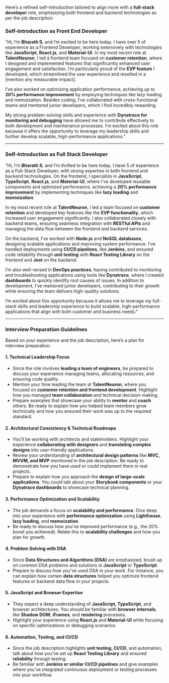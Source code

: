 Here’s a refined self-introduction tailored to align more with a **full-stack developer** role, emphasizing both frontend and backend technologies as per the job description:

### Self-Introduction as Front End Developer

“Hi, I’m **Bharath S**, and I’m excited to be here today. I have over 5 of experience as a Frontend Developer, working extensively with technologies like **JavaScript**, **React.js**, and **Material-UI**. In my most recent role at **TalentNeuron**, I led a frontend team focused on **customer retention**, where I designed and implemented features that significantly enhanced user engagement and satisfaction. I’m particularly proud of the **EVP feature** I developed, which streamlined the user experience and resulted in a [mention any measurable impact].

I’ve also worked on optimizing application performance, achieving up to **20% performance improvement** by employing techniques like lazy loading and memoization. Besides coding, I’ve collaborated with cross-functional teams and mentored junior developers, which I find incredibly rewarding.

My strong problem-solving skills and experience with **Dynatrace for monitoring and debugging** have allowed me to contribute effectively to both development and maintenance processes. I’m excited about this role because it offers the opportunity to leverage my leadership skills and further develop scalable, high-performance applications.”

---

### Self-Introduction as Full Stack Developer

"Hi, I’m **Bharath S**, and I’m thrilled to be here today. I have 5 of experience as a Full-Stack Developer, with strong expertise in both frontend and backend technologies. On the frontend, I specialize in **JavaScript**, **TypeScript**, **React.js**, and **Material-UI**, where I’ve developed reusable components and optimized performance, achieving a **20% performance improvement** by implementing techniques like **lazy loading** and **memoization**.

In my most recent role at **TalentNeuron**, I led a team focused on **customer retention** and developed key features like the **EVP functionality**, which increased user engagement significantly. I also collaborated closely with backend teams, ensuring seamless integration with **RESTful APIs** and managing the data flow between the frontend and backend services.

On the backend, I’ve worked with **Node.js** and **NoSQL databases**, designing scalable applications and improving system performance. I’ve handled deployments using **CI/CD pipelines**, like **Jenkins**, and ensured code reliability through **unit testing** with **React Testing Library** on the frontend and **Jest** on the backend.

I’m also well-versed in **DevOps practices**, having contributed to monitoring and troubleshooting applications using tools like **Dynatrace**, where I created **dashboards** to quickly identify root causes of issues. In addition to development, I’ve mentored junior developers, contributing to their growth while ensuring the team delivers high-quality solutions.

I’m excited about this opportunity because it allows me to leverage my full-stack skills and leadership experience to build scalable, high-performance applications that align with both customer and business needs."

---

### Interview Preparation Guidelines

Based on your experience and the job description, here’s a plan for interview preparation:

#### 1. **Technical Leadership Focus**
   - Since the role involves **leading a team of engineers**, be prepared to discuss your experience managing teams, allocating resources, and ensuring code quality.
   - Mention your time leading the team at **TalentNeuron**, where you focused on **customer retention and frontend development**. Highlight how you managed **team collaboration** and technical decision-making.
   - Prepare examples that showcase your ability to **mentor** and **coach** others. Be ready to explain how you helped team members grow technically and how you ensured their work was up to the required standard.

#### 2. **Architectural Consistency & Technical Roadmaps**
   - You’ll be working with architects and stakeholders. Highlight your experience **collaborating with designers** and **translating complex designs** into user-friendly applications.
   - Review your understanding of **architectural design patterns** like **MVC, MVVM, and MVP** mentioned in the job description. Be ready to demonstrate how you have used or could implement them in real projects.
   - Prepare to explain how you approach the **design of large-scale applications**. You could talk about your **Storybook components** or your **Dynatrace dashboards** to showcase technical planning.

#### 3. **Performance Optimization and Scalability**
   - The job demands a focus on **scalability and performance**. Dive deep into your experience with **performance optimization** using **Lighthouse**, **lazy loading**, and **memoization**.
   - Be ready to discuss how you’ve improved performance (e.g., the 20% boost you achieved). Relate this to **scalability challenges** and how you plan for growth.

#### 4. **Problem Solving with DSA**
   - Since **Data Structures and Algorithms (DSA)** are emphasized, brush up on common DSA problems and solutions in **JavaScript** or **TypeScript**.
   - Prepare to discuss how you’ve used DSA in your work. For instance, you can explain how certain **data structures** helped you optimize frontend features or backend data flow in your projects.

#### 5. **JavaScript and Browser Expertise**
   - They expect a deep understanding of **JavaScript, TypeScript**, and browser architectures. You should be familiar with **browser internals**, like **Shadow DOM**, **iFrames**, and **rendering** processes. 
   - Highlight your experience using **React.js** and **Material-UI** while focusing on specific optimizations or debugging scenarios.

#### 6. **Automation, Testing, and CI/CD**
   - Since the job description highlights **unit testing, CI/CD**, and automation, talk about how you’ve set up **React Testing Library** and ensured **reliability** through testing.
   - Be familiar with **Jenkins or similar CI/CD pipelines** and give examples where you’ve integrated continuous deployment or testing processes into your workflow.
